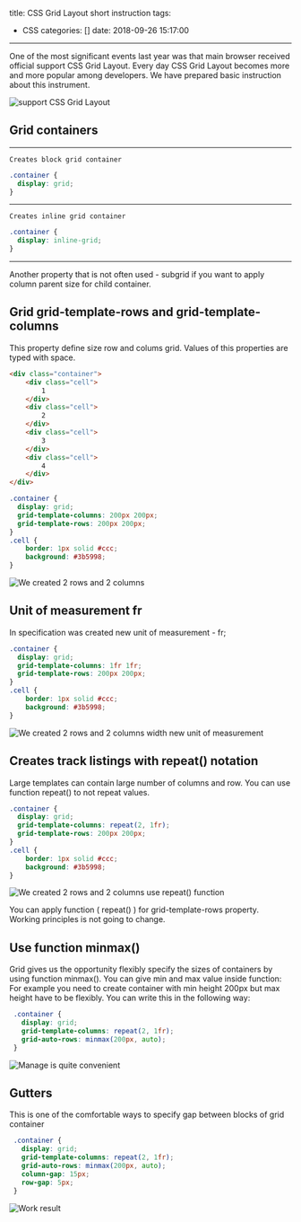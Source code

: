 title: CSS Grid Layout short instruction
tags:
  - CSS
categories: []
date: 2018-09-26 15:17:00
---
One of the most significant events last year was that main browser received official support CSS Grid Layout.
Every day CSS Grid Layout becomes more and more popular among developers. We have prepared basic instruction about this instrument.

![support CSS Grid Layout](/blog/css/images/grid-browser-support.png)

## Grid containers

---
    Creates block grid container
    
```css
.container {
  display: grid;
}
```
---
    Creates inline grid container
   
```css
.container {
  display: inline-grid;
}
```

---
Another property that is not often used - subgrid if you want to apply column parent size for child container.


## Grid grid-template-rows and grid-template-columns

This property define size row and colums grid. Values of this properties are typed with space.

```html
<div class="container">
    <div class="cell">
        1
    </div>
    <div class="cell">
        2
    </div>
    <div class="cell">
        3
    </div>
    <div class="cell">
        4
    </div>
</div>
```
    
```css
.container {
  display: grid;
  grid-template-columns: 200px 200px;
  grid-template-rows: 200px 200px;
}
.cell {
    border: 1px solid #ccc;
    background: #3b5998;
}
```

![We created 2 rows and 2 columns](/blog/css/images/column-row-grid.png)

## Unit of measurement fr

In specification was created new unit of measurement - fr;

    
```css
.container {
  display: grid;
  grid-template-columns: 1fr 1fr;
  grid-template-rows: 200px 200px;
}
.cell {
    border: 1px solid #ccc;
    background: #3b5998;
}
```

![We created 2 rows and 2 columns width new unit of measurement](/blog/css/images/column-row-grid.png)

## Creates track listings with repeat() notation
    
Large templates can contain large number of columns and row. You can use function repeat() to not repeat values.

```css
.container {
  display: grid;
  grid-template-columns: repeat(2, 1fr);
  grid-template-rows: 200px 200px;
}
.cell {
    border: 1px solid #ccc;
    background: #3b5998;
}
```

![We created 2 rows and 2 columns use repeat() function](/blog/css/images/column-row-grid.png)

You can apply function ( repeat() ) for  grid-template-rows property. Working principles is not going to change.

## Use function minmax()

Grid gives us the opportunity flexibly specify the sizes of containers by using function minmax(). You can give min and max value inside function: 
For example you need to create container with min height 200px but max height have to be flexibly. You can write this in the following way:
 
```css
 .container {
   display: grid;
   grid-template-columns: repeat(2, 1fr);
   grid-auto-rows: minmax(200px, auto);
 }
```

![Manage is quite convenient](/blog/css/images/column-row-grid1.png)


## Gutters 
This is one of the comfortable ways to specify gap between blocks of grid container 
```css
 .container {
   display: grid;
   grid-template-columns: repeat(2, 1fr);
   grid-auto-rows: minmax(200px, auto);
   column-gap: 15px;
   row-gap: 5px;
 }
```
![Work result](/blog/css/images/column-row-grid2.png)
